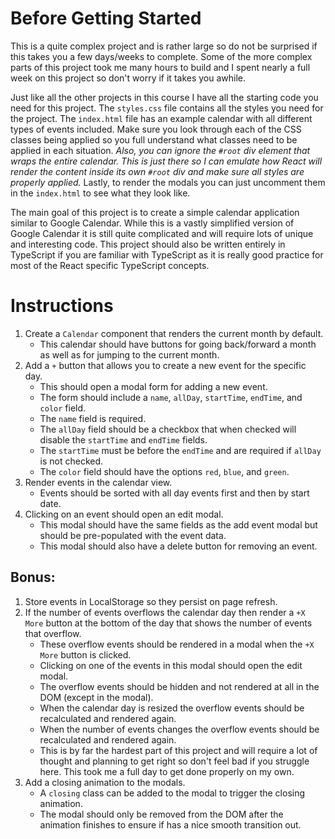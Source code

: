 # Before Getting Started

This is a quite complex project and is rather large so do not be surprised if this takes you a few days/weeks to complete. Some of the more complex parts of this project took me many hours to build and I spent nearly a full week on this project so don't worry if it takes you awhile.

Just like all the other projects in this course I have all the starting code you need for this project. The `styles.css` file contains all the styles you need for the project. The `index.html` file has an example calendar with all different types of events included. Make sure you look through each of the CSS classes being applied so you full understand what classes need to be applied in each situation. _Also, you can ignore the `#root` div element that wraps the entire calendar. This is just there so I can emulate how React will render the content inside its own `#root` div and make sure all styles are properly applied._ Lastly, to render the modals you can just uncomment them in the `index.html` to see what they look like.

The main goal of this project is to create a simple calendar application similar to Google Calendar. While this is a vastly simplified version of Google Calendar it is still quite complicated and will require lots of unique and interesting code. This project should also be written entirely in TypeScript if you are familiar with TypeScript as it is really good practice for most of the React specific TypeScript concepts.

# Instructions

1. Create a `Calendar` component that renders the current month by default.
   - This calendar should have buttons for going back/forward a month as well as for jumping to the current month.
2. Add a `+` button that allows you to create a new event for the specific day.
   - This should open a modal form for adding a new event.
   - The form should include a `name`, `allDay`, `startTime`, `endTime`, and `color` field.
   - The `name` field is required.
   - The `allDay` field should be a checkbox that when checked will disable the `startTime` and `endTime` fields.
   - The `startTime` must be before the `endTime` and are required if `allDay` is not checked.
   - The `color` field should have the options `red`, `blue`, and `green`.
3. Render events in the calendar view.
   - Events should be sorted with all day events first and then by start date.
4. Clicking on an event should open an edit modal.
   - This modal should have the same fields as the add event modal but should be pre-populated with the event data.
   - This modal should also have a delete button for removing an event.

## Bonus:

1. Store events in LocalStorage so they persist on page refresh.
2. If the number of events overflows the calendar day then render a `+X More` button at the bottom of the day that shows the number of events that overflow.
   - These overflow events should be rendered in a modal when the `+X More` button is clicked.
   - Clicking on one of the events in this modal should open the edit modal.
   - The overflow events should be hidden and not rendered at all in the DOM (except in the modal).
   - When the calendar day is resized the overflow events should be recalculated and rendered again.
   - When the number of events changes the overflow events should be recalculated and rendered again.
   - This is by far the hardest part of this project and will require a lot of thought and planning to get right so don't feel bad if you struggle here. This took me a full day to get done properly on my own.
3. Add a closing animation to the modals.
   - A `closing` class can be added to the modal to trigger the closing animation.
   - The modal should only be removed from the DOM after the animation finishes to ensure if has a nice smooth transition out.
